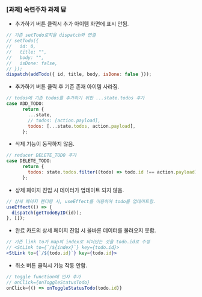### [과제] 숙련주차 과제 답

- 추가하기 버튼 클릭시 추가 아이템 화면에 표시 안됨.

```js
// 기존 setTodo로직을 dispatch와 연결
// setTodo({
//   id: 0,
//   title: "",
//   body: "",
//   isDone: false,
// });
dispatch(addTodo({ id, title, body, isDone: false }));
```

- 추가하기 버튼 클릭 후 기존 존재 아이템 사라짐.

```js
// todos에 기존 todos를 추가하기 위한 ...state.todos 추가
case ADD_TODO:
      return {
        ...state,
        // todos: [action.payload],
        todos: [...state.todos, action.payload],
      };
```

- 삭제 기능이 동작하지 않음.

```js
// reducer DELETE_TODO 추가
case DELETE_TODO:
      return {
        todos: state.todos.filter((todo) => todo.id !== action.payload),
      };
```

- 상제 페이지 진입 시 데이터가 업데이트 되지 않음.

```js
// 상세 페이지 렌더링 시, useEffect를 이용하여 todo를 업데이트함.
useEffect(() => {
  dispatch(getTodoByID(id));
}, []);
```

- 완료 카드의 상세 페이지 진입 시 올바른 데이터를 불러오지 못함.

```jsx
// 기존 link to가 map의 index로 되어있는 것을 todo.id로 수정
// <StLink to={`/${index}`} key={todo.id}>
<StLink to={`/${todo.id}`} key={todo.id}>
```

- 취소 버튼 클릭시 기능 작동 안함.

```js
// toggle function에 인자 추가
// onClick={onToggleStatusTodo}
onClick={() => onToggleStatusTodo(todo.id)}
```
